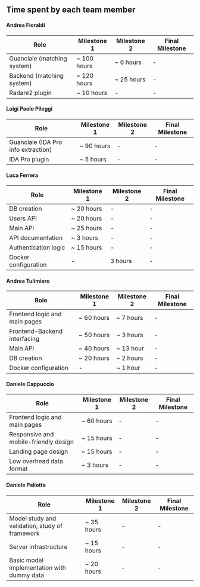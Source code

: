 

## Time spent by each team member

#### Andrea Fioraldi

| Role | Milestone 1 | Milestone 2 | Final Milestone |
| -- | -- | -- | -- |
| Guanciale (matching system) | ~ 100 hours | ~ 6 hours | - |
| Backend (matching system) |  ~ 120 hours | ~ 25 hours | - |
| Radare2 plugin |  ~ 10 hours | - | - |

#### Luigi Paolo Pileggi

| Role | Milestone 1 | Milestone 2 | Final Milestone |
| -- | -- | -- | -- |
| Guanciale (IDA Pro info extraction) | ~ 90 hours | - | - |
| IDA Pro plugin | ~ 5 hours | - | - |

#### Luca Ferrera

| Role | Milestone 1 | Milestone 2 | Final Milestone |
| -- | -- | -- | -- |
| DB creation| ~ 20 hours | - | - |
| Users API | ~ 20 hours | - | - |
| Main API | ~ 25 hours | - | - |
| API documentation | ~ 3 hours| - | - |
| Authentication logic | ~ 15 hours| - | - |
| Docker configuration| - | 3 hours| - |

#### Andrea Tulimiero

| Role | Milestone 1 | Milestone 2 | Final Milestone |
| -- | -- | -- | -- |
| Frontend logic and main pages | ~ 60 hours | ~ 7 hours | - |
| Frontend-Backend interfacing | ~ 50 hours | ~ 3 hours | - |
| Main API | ~ 40 hours | ~ 13 hour | - |
| DB creation | ~ 20 hours | ~ 2 hours | - |
| Docker configuration | - | ~ 1 hour | - |

#### Daniele Cappuccio

| Role | Milestone 1 | Milestone 2 | Final Milestone |
| -- | -- | -- | -- |
| Frontend logic and main pages | ~ 60 hours | - | - |
| Responsive and mobile-friendly design | ~ 15 hours | - | - |
| Landing page design | ~ 15 hours | - | - |
| Low overhead data format | ~ 3 hours | - | - |

#### Daniele Paliotta

| Role | Milestone 1 | Milestone 2 | Final Milestone |
| -- | -- | -- | -- |
| Model study and validation, study of framework | ~ 35 hours | - | - |
| Server infrastructure | ~ 15 hours | - | - |
| Basic model implementation with dummy data | ~ 20 hours | - | - |



